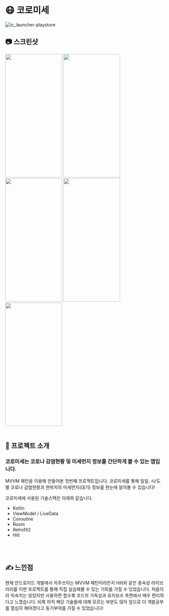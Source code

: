 # 😷 코로미세
![ic_launcher-playstore](https://user-images.githubusercontent.com/79048895/167290332-19d7d9ba-4ffe-4ea3-9e2f-f60a0d4af44b.png)

## 📷 스크린샷
<img src="https://user-images.githubusercontent.com/79048895/167290862-61067d48-49bb-4532-897a-c7e72bf96452.jpg" width="180" height="390" /> <img src="https://user-images.githubusercontent.com/79048895/167290895-fa97392c-a6b8-43c5-b022-9aab17b26cf6.jpg" width="180" height="390" /> <img src="https://user-images.githubusercontent.com/79048895/167290910-be92b819-2379-47c2-982d-e3a934d697af.jpg" width="180" height="390" /> <img src="https://user-images.githubusercontent.com/79048895/167290947-7ab0438e-db17-4fa7-adf0-b0daf425ab92.jpg" width="180" height="390" /> <img src="https://user-images.githubusercontent.com/79048895/167290979-7d193ecf-af77-4f31-998b-333b49370474.jpg" width="180" height="390" />
<br>
<br>
## 📝 프로젝트 소개
### 코로미세는 코로나 감염현황 및 미세먼지 정보를 간단하게 볼 수 있는 앱입니다.

MVVM 패턴을 이용해 만들어본 첫번째 프로젝트입니다.
코로미세를 통해 일일, 시/도별 코로나 감염현황과
현위치의 미세먼지(대기) 정보를 한눈에 알아볼 수 있습니다!

코로미세에 사용된 기술스택은 아래와 같습니다.
- Kotlin
- ViewModel / LiveData
- Coroutine
- Room
- Retrofit2
- Hilt
<br>
<br>

## ✍ 느낀점
현재 안드로이드 개발에서 자주쓰이는 MVVM 패턴이라든지
Hilt와 같은 종속성 라이브러리를 이번 프로젝트를 통해 직접 실습해볼 수 있는
기회를 가질 수 있었습니다. 처음이라 익숙치는 않았지만 사용하면 할수록
코드의 가독성과 유지보수 측면에서 매우 편리하다고 느꼈습니다.
비록 아직 해당 기술들에 대해 모르는 부분도 많아 앞으로 더 개발공부를 
열심히 해야겠다고 동기부여를 가질 수 있었습니다!
